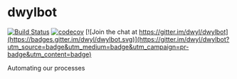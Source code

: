 # dwylbot

[![Build Status](https://travis-ci.org/dwyl/dwylbot.svg?branch=master)](https://travis-ci.org/dwyl/dwylbot)
[![codecov](https://codecov.io/gh/dwyl/dwylbot/branch/master/graph/badge.svg)](https://codecov.io/gh/dwyl/dwylbot)
[![Join the chat at https://gitter.im/dwyl/dwylbot](https://badges.gitter.im/dwyl/dwylbot.svg)](https://gitter.im/dwyl/dwylbot?utm_source=badge&utm_medium=badge&utm_campaign=pr-badge&utm_content=badge)

Automating our processes
